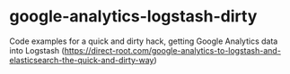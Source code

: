 # google-analytics-logstash-dirty
Code examples for a quick and dirty hack, getting Google Analytics data into Logstash (https://direct-root.com/google-analytics-to-logstash-and-elasticsearch-the-quick-and-dirty-way)
